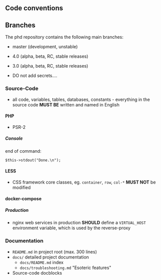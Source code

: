 ## Code conventions

Branches
--------

The phd repository contains the following main branches:

- master (development, unstable)
- 4.0 (alpha, beta, RC, stable releases)
- 3.0 (alpha, beta, RC, stable releases)


- DO not add secrets....

### Source-Code

- all code, variables, tables, databases, constants - everything in the source code **MUST BE** written and named in English

#### PHP

- PSR-2

##### Console

end of command:

    $this->stdout("Done.\n");    


#### LESS

- CSS framework core classes, eg. `container`, `row`, `col-*` **MUST NOT** be modified

#### docker-compose

##### Production

- nginx web services in production **SHOULD** define a `VIRTUAL_HOST` environment variable, which is used by the reverse-proxy


### Documentation

- `README.md` in project root (max. 300 lines)
- `docs/` detailed project documentation
  - `docs/README.md` index
  - `docs/troubleshooting.md` "Esoteric features"
- Source-code docblocks
